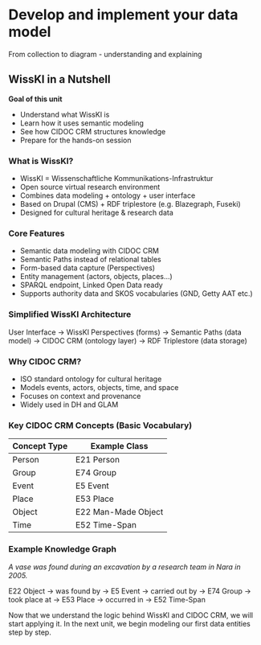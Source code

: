 
<!--
*titel:
*author:in/urheber:in: 
orcid: 
email: SODa@sammlungen.io
*lizenz: cc by
lizenzlink: https://creativecommons.org/
*persistenter OER link: 
language: 
version:  v1
beschreibung: 
format: SODa WissKI How-to-Tutorial
modultitel: 
modul: Unit 1
einheitstitel: Welcome and warm-up 
eiheit: Einheit 1
lernziel: 

baustein:
zielgruppe: https://zenodo.org/records/15574575
gestaltungsprinzip: 
keywords: ???
erstellungsdatum: 

technische metadaten:
medientyp: text
dateiformat: .md
dauer: 
größe:
software: Web

icon: https://sammlungen.io/themes/custom/brause_theme/brause_theme/logo.svg

link: https://raw.githubusercontent.com/chastik/WissKI/refs/heads/main/soda.css

-->

# Develop and implement your data model 

From collection to diagram - understanding and explaining

## WissKI in a Nutshell

**Goal of this unit**

* Understand what WissKI is
* Learn how it uses semantic modeling
* See how CIDOC CRM structures knowledge
* Prepare for the hands-on session


### What is WissKI?

* WissKI = Wissenschaftliche Kommunikations-Infrastruktur
* Open source virtual research environment
* Combines data modeling + ontology + user interface
* Based on Drupal (CMS) + RDF triplestore (e.g. Blazegraph, Fuseki)
* Designed for cultural heritage & research data


### Core Features

* Semantic data modeling with CIDOC CRM
* Semantic Paths instead of relational tables
* Form-based data capture (Perspectives)
* Entity management (actors, objects, places…)
* SPARQL endpoint, Linked Open Data ready
* Supports authority data and SKOS vocabularies (GND, Getty AAT etc.)

### Simplified WissKI Architecture

User Interface  →  WissKI Perspectives (forms)
                →  Semantic Paths (data model)
                →  CIDOC CRM (ontology layer)
                →  RDF Triplestore (data storage)

### Why CIDOC CRM?

* ISO standard ontology for cultural heritage
* Models events, actors, objects, time, and space
* Focuses on context and provenance
* Widely used in DH and GLAM

### Key CIDOC CRM Concepts (Basic Vocabulary)

| Concept Type | Example Class       |
| ------------ | ------------------- |
| Person       | E21 Person          |
| Group        | E74 Group           |
| Event        | E5 Event            |
| Place        | E53 Place           |
| Object       | E22 Man-Made Object |
| Time         | E52 Time-Span       |


### Example Knowledge Graph

*A vase was found during an excavation by a research team in Nara in 2005.*

E22 Object → was found by → E5 Event → carried out by → E74 Group
                          → took place at → E53 Place
                          → occurred in → E52 Time-Span



Now that we understand the logic behind WissKI and CIDOC CRM, we will start applying it. In the next unit, we begin modeling our first data entities step by step.